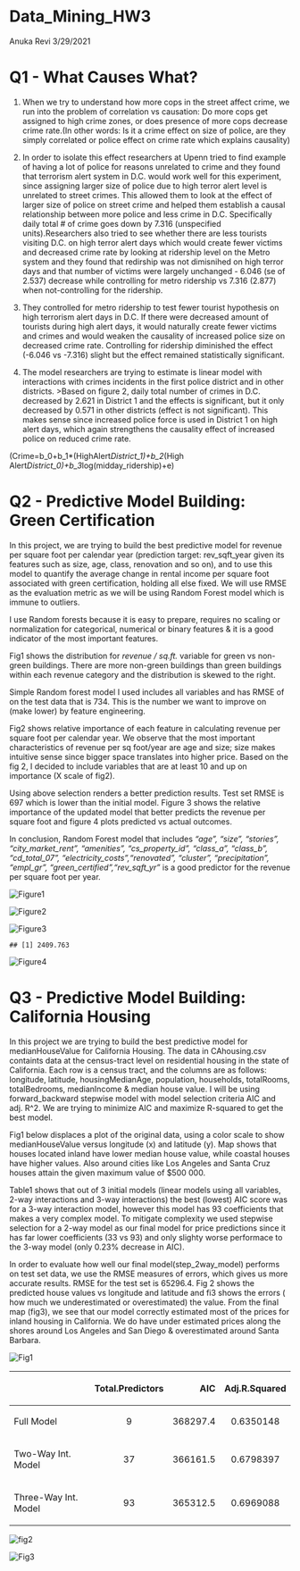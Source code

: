Data\_Mining\_HW3
================
Anuka Revi
3/29/2021

# **Q1 - What Causes What?**

1.  When we try to understand how more cops in the street affect crime,
    we run into the problem of correlation vs causation: Do more cops
    get assigned to high crime zones, or does presence of more cops
    decrease crime rate.(In other words: Is it a crime effect on size of
    police, are they simply correlated or police effect on crime rate
    which explains causality)

2.  In order to isolate this effect researchers at Upenn tried to find
    example of having a lot of police for reasons unrelated to crime and
    they found that terrorism alert system in D.C. would work well for
    this experiment, since assigning larger size of police due to high
    terror alert level is unrelated to street crimes. This allowed them
    to look at the effect of larger size of police on street crime and
    helped them establish a causal relationship between more police and
    less crime in D.C. Specifically daily total \# of crime goes down by
    7.316 (unspecified units).Researchers also tried to see whether
    there are less tourists visiting D.C. on high terror alert days
    which would create fewer victims and decreased crime rate by looking
    at ridership level on the Metro system and they found that redirship
    was not dimisnihed on high terror days and that number of victims
    were largely unchanged - 6.046 (se of 2.537) decrease while
    controlling for metro ridership vs 7.316 (2.877) when
    not-controlling for the ridership.

3.  They controlled for metro ridership to test fewer tourist hypothesis
    on high terrorism alert days in D.C. If there were decreased amount
    of tourists during high alert days, it would naturally create fewer
    victims and crimes and would weaken the causality of increased
    police size on decreased crime rate. Controlling for ridership
    diminished the effect (-6.046 vs -7.316) slight but the effect
    remained statistically significant.

4.  The model researchers are trying to estimate is linear model with
    interactions with crimes incidents in the first police district and
    in other districts. \>Based on figure 2, daily total number of
    crimes in D.C. decreased by 2.621 in District 1 and the effects is
    significant, but it only decreased by 0.571 in other districts
    (effect is not significant). This makes sense since increased police
    force is used in District 1 on high alert days, which again
    strengthens the causality effect of increased police on reduced
    crime rate.

\(Crime=b_0+b_1*(HighAlert*District_1)+b_2*(High Alert*District_0)+b_3*log(midday_ridership)+e\)

# **Q2 - Predictive Model Building: Green Certification**

In this project, we are trying to build the best predictive model for
revenue per square foot per calendar year (prediction target:
rev\_sqft\_year given its features such as size, age, class, renovation
and so on), and to use this model to quantify the average change in
rental income per square foot associated with green certification,
holding all else fixed. We will use RMSE as the evaluation metric as we
will be using Random Forest model which is immune to outliers.

I use Random forests because it is easy to prepare, requires no scaling
or normalization for categorical, numerical or binary features & it is a
good indicator of the most important features.

Fig1 shows the distribution for *revenue / sq.ft.* variable for green vs
non-green buildings. There are more non-green buildings than green
buildings within each revenue category and the distribution is skewed to
the right.

Simple Random forest model I used includes all variables and has RMSE of
on the test data that is 734. This is the number we want to improve on
(make lower) by feature engineering.

Fig2 shows relative importance of each feature in calculating revenue
per square foot per calendar year. We observe that the most important
characteristics of revenue per sq foot/year are age and size; size makes
intuitive sense since bigger space translates into higher price. Based
on the fig 2, I decided to include variables that are at least 10 and up
on importance (X scale of fig2).

Using above selection renders a better prediction results. Test set RMSE
is 697 which is lower than the initial model. Figure 3 shows the
relative importance of the updated model that better predicts the
revenue per square foot and figure 4 plots predicted vs actual outcomes.

In conclusion, Random Forest model that includes *“age”, “size”,
“stories”, “city\_market\_rent”, “amenities”, “cs\_property\_id”,
“class\_a”, “class\_b”, “cd\_total\_07”,
“electricity\_costs”,“renovated”, “cluster”, “precipitation”,
“empl\_gr”, “green\_certified”,“rev\_sqft\_yr”* is a good predictor
for the revenue per square foot per year.

![Figure1](DM_HW3_files/figure-gfm/unnamed-chunk-2-1.png)

![Figure2](DM_HW3_files/figure-gfm/unnamed-chunk-5-1.png)

![Figure3](DM_HW3_files/figure-gfm/unnamed-chunk-7-1.png)

    ## [1] 2409.763

![Figure4](DM_HW3_files/figure-gfm/unnamed-chunk-8-1.png)

# **Q3 - Predictive Model Building: California Housing**

In this project we are trying to build the best predictive model for
medianHouseValue for California Housing. The data in CAhousing.csv
containts data at the census-tract level on residential housing in the
state of California. Each row is a census tract, and the columns are as
follows: longitude, latitude, housingMedianAge, population, households,
totalRooms, totalBedrooms, medianIncome & median house value. I will be
using forward\_backward stepwise model with model selection criteria AIC
and adj. R^2. We are trying to minimize AIC and maximize R-squared to
get the best model.

Fig1 below displaces a plot of the original data, using a color scale to
show medianHouseValue versus longitude (x) and latitude (y). Map shows
that houses located inland have lower median house value, while coastal
houses have higher values. Also around cities like Los Angeles and Santa
Cruz houses attain the given maximum value of $500 000.

Table1 shows that out of 3 initial models (linear models using all
variables, 2-way interactions and 3-way interactions) the best (lowest)
AIC score was for a 3-way interaction model, however this model has 93
coefficients that makes a very complex model. To mitigate complexity we
used stepwise selection for a 2-way model as our final model for price
predictions since it has far lower coefficients (33 vs 93) and only
slighty worse performace to the 3-way model (only 0.23% decrease in
AIC).

In order to evaluate how well our final model(step\_2way\_model)
performs on test set data, we use the RMSE measures of errors, which
gives us more accurate results. RMSE for the test set is 65296.4. Fig 2
shows the predicted house values vs longitude and latitude and fi3 shows
the errors ( how much we underestimated or overestimated) the value.
From the final map (fig3), we see that our model correctly estimated
most of the prices for inland housing in California. We do have under
estimated prices along the shores around Los Angeles and San Diego &
overestimated around Santa Barbara.

![Fig1](DM_HW3_files/figure-gfm/California%20Map-1.png)

<table>

<thead>

<tr>

<th style="text-align:left;">

</th>

<th style="text-align:center;">

Total.Predictors

</th>

<th style="text-align:right;">

AIC

</th>

<th style="text-align:center;">

Adj.R.Squared

</th>

</tr>

</thead>

<tbody>

<tr>

<td style="text-align:left;">

Full Model

</td>

<td style="text-align:center;">

9

</td>

<td style="text-align:right;">

368297.4

</td>

<td style="text-align:center;">

0.6350148

</td>

</tr>

<tr>

<td style="text-align:left;">

Two-Way Int. Model

</td>

<td style="text-align:center;">

37

</td>

<td style="text-align:right;">

366161.5

</td>

<td style="text-align:center;">

0.6798397

</td>

</tr>

<tr>

<td style="text-align:left;">

Three-Way Int. Model

</td>

<td style="text-align:center;">

93

</td>

<td style="text-align:right;">

365312.5

</td>

<td style="text-align:center;">

0.6969088

</td>

</tr>

</tbody>

</table>

![fig2](DM_HW3_files/figure-gfm/unnamed-chunk-16-1.png)

![Fig3](DM_HW3_files/figure-gfm/unnamed-chunk-18-1.png)
